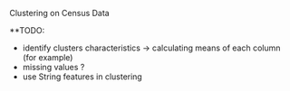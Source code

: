 Clustering on Census Data

**TODO:
- identify clusters characteristics -> calculating means of each column (for example)
- missing values ?
- use String features in clustering


